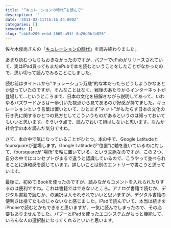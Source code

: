 ```yaml
---
title: "“キュレーションの時代”を読んで"
description: ''
date: '2011-02-11T16:16:44.000Z'
categories: []
keywords: []
slug: "cbb8e200-eebd-4669-a94f-6a26d9bfb026"
---
```

佐々木俊尚さんの「[キュレーションの時代](http://p.booklog.jp/book/18453)」を読み終わりました。

あまり読むつもりもおきなかったのですが、パブーでePubがリリースされていて、実はiPad買ってもまだePubで本を読むということをしたことがなかったので、思い切って読んでみることにしました。

読む前はタイトルから”キュレーション万歳”的な本だったらどうしようかなぁとか思っていたのですが、そんなことはなく、戦後のあたりからインターネットが登場して…というところまで、日本の文化を紐解きながら説明してあって、いわゆるバズワードからは一歩引いた視点から見てあるのが好感が持てました。キュレーションという言葉は置いといて、ひとまず”ネット”がもたらす日本の文化の行き先に関するひとつの見方としてこういうものがあるというのは知っておいてもいいと思います。そういう点で、読んでおいて損はしないと思います。なんか社会学の本を読んだ気分ですね。

さて、本の中で気になっていることがひとつ。本の中で、Google Latitudeとfoursquareが登場します。Google Latitudeが”位置”に軸を置いているのに対して、foursquareが”場所”を軸に置いている、という文脈なのですが、この２つ、自分の中ではコンセプトがまるで違うと認識しているので、こうやって並べられることに違和感を感じています。詳しいことは別のエントリーで書こうと思っています。

最後に、初めてiBookを使ったのですが、読みながらコメントを入れられたりするのは便利ですね。これは書籍ではできないところ。アナログ書籍で読むか、デジタル書籍で読むか、の選択は人それぞれでいいと思いますが、デジタル書籍の便利さは捨てたものじゃないなと感じました。iPadで読んでいて、本当は続きをiPhoneで読むとかもできると思いますが、一気に読んでしまったので、その必要もありませんでした。パブーとiPadを使ったエコシステムがもっと機能して、いろんな人の選択肢になってくれるといいと思います。